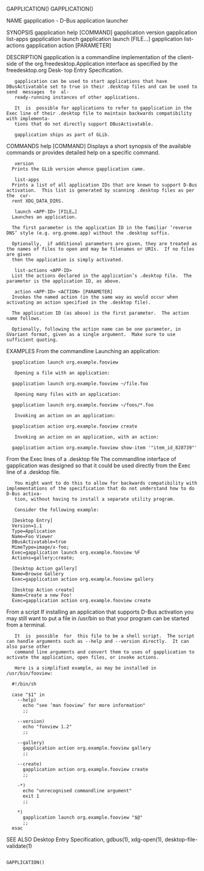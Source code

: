 GAPPLICATION()																	GAPPLICATION()

NAME
       gapplication - D-Bus application launcher

SYNOPSIS
       gapplication help [COMMAND]
       gapplication version
       gapplication list-apps
       gapplication launch <APP-ID>
       gapplication launch <APP-ID> [FILE…]
       gapplication list-actions <APP-ID>
       gapplication action <APP-ID> <ACTION> [PARAMETER]

DESCRIPTION
       gapplication  is a commandline implementation of the client-side of the org.freedesktop.Application interface as specified by the freedesktop.org Desk‐
       top Entry Specification.

       gapplication can be used to start applications that have DBusActivatable set to true in their .desktop files and can be used to send  messages  to  al‐
       ready-running instances of other applications.

       It  is  possible for applications to refer to gapplication in the Exec line of their .desktop file to maintain backwards compatibility with implementa‐
       tions that do not directly support DBusActivatable.

       gapplication ships as part of GLib.

COMMANDS
       help [COMMAND]
	  Displays a short synopsis of the available commands or provides detailed help on a specific command.

       version
	  Prints the GLib version whence gapplication came.

       list-apps
	  Prints a list of all application IDs that are known to support D-Bus activation.  This list is generated by scanning .desktop files as per the  cur‐
	  rent XDG_DATA_DIRS.

       launch <APP-ID> [FILE…]
	  Launches an application.

	  The first parameter is the application ID in the familiar ‘reverse DNS’ style (e.g. org.gnome.app) without the .desktop suffix.

	  Optionally,  if additional parameters are given, they are treated as the names of files to open and may be filenames or URIs.	 If no files are given
	  then the application is simply activated.

       list-actions <APP-ID>
	  List the actions declared in the application’s .desktop file.	 The parameter is the application ID, as above.

       action <APP-ID> <ACTION> [PARAMETER]
	  Invokes the named action (in the same way as would occur when activating an action specified in the .desktop file).

	  The application ID (as above) is the first parameter.	 The action name follows.

	  Optionally, following the action name can be one parameter, in GVariant format, given as a single argument.  Make sure to use sufficient quoting.

EXAMPLES
   From the commandline
       Launching an application:

	  gapplication launch org.example.fooview

       Opening a file with an application:

	  gapplication launch org.example.fooview ~/file.foo

       Opening many files with an application:

	  gapplication launch org.example.fooview ~/foos/*.foo

       Invoking an action on an application:

	  gapplication action org.example.fooview create

       Invoking an action on an application, with an action:

	  gapplication action org.example.fooview show-item '"item_id_828739"'

   From the Exec lines of a .desktop file
       The commandline interface of gapplication was designed so that it could be used directly from the Exec line of a .desktop file.

       You might want to do this to allow for backwards compatibility with implementations of the specification that do not understand how to do D-Bus activa‐
       tion, without having to install a separate utility program.

       Consider the following example:

	  [Desktop Entry]
	  Version=1.1
	  Type=Application
	  Name=Foo Viewer
	  DBusActivatable=true
	  MimeType=image/x-foo;
	  Exec=gapplication launch org.example.fooview %F
	  Actions=gallery;create;

	  [Desktop Action gallery]
	  Name=Browse Gallery
	  Exec=gapplication action org.example.fooview gallery

	  [Desktop Action create]
	  Name=Create a new Foo!
	  Exec=gapplication action org.example.fooview create

   From a script
       If installing an application that supports D-Bus activation you may still want to put a file in /usr/bin so that your program can  be  started  from  a
       terminal.

       It  is  possible	 for  this file to be a shell script.  The script can handle arguments such as --help and --version directly.  It can also parse other
       command line arguments and convert them to uses of gapplication to activate the application, open files, or invoke actions.

       Here is a simplified example, as may be installed in /usr/bin/fooview:

	  #!/bin/sh

	  case "$1" in
	    --help)
	      echo "see ‘man fooview’ for more information"
	      ;;

	    --version)
	      echo "fooview 1.2"
	      ;;

	    --gallery)
	      gapplication action org.example.fooview gallery
	      ;;

	    --create)
	      gapplication action org.example.fooview create
	      ;;

	    -*)
	      echo "unrecognised commandline argument"
	      exit 1
	      ;;

	    *)
	      gapplication launch org.example.fooview "$@"
	      ;;
	  esac

SEE ALSO
       Desktop Entry Specification, gdbus(1), xdg-open(1), desktop-file-validate(1)

																		GAPPLICATION()
